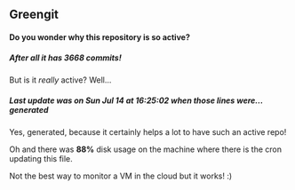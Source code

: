 ## Greengit

#### Do you wonder why this repository is so active?

##### After all it has 3668 commits!

But is it *really* active? Well...

##### Last update was on Sun Jul 14 at 16:25:02 when those lines were... generated

Yes, generated, because it certainly helps a lot to have such an active repo!

Oh and there was **88%** disk usage on the machine
where there is the cron updating this file.

Not the best way to monitor a VM in the cloud but it works! :)
